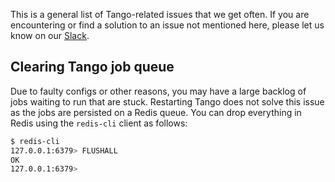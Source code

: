 This is a general list of Tango-related issues that we get often. If you are encountering or find a solution to an issue not mentioned here,
please let us know on our [Slack](https://join.slack.com/t/autolab/shared_invite/zt-1maodn5ti-jdLHUnm5sZkuLn4PJNaTbw).

## Clearing Tango job queue
Due to faulty configs or other reasons, you may have a large backlog of jobs waiting to run that are stuck. 
Restarting Tango does not solve this issue as the jobs are persisted on a Redis queue. You can drop everything in Redis using the `redis-cli` client as follows:

```bash
$ redis-cli
127.0.0.1:6379> FLUSHALL
OK
127.0.0.1:6379> 
```